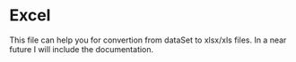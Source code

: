 # Excel

This file can help you for convertion from dataSet to xlsx/xls files.
In a near future I will include the documentation.